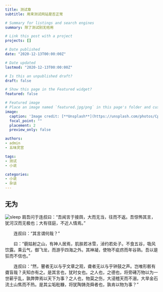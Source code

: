 ```yaml
---
title: 测试章
subtitle: 用来测试网站是否正常

# Summary for listings and search engines
summary: 除了测试别无他用

# Link this post with a project
projects: []

# Date published
date: "2020-12-13T00:00:00Z"

# Date updated
lastmod: "2020-12-13T00:00:00Z"

# Is this an unpublished draft?
draft: false

# Show this page in the Featured widget?
featured: false

# Featured image
# Place an image named `featured.jpg/png` in this page's folder and customize its options here.
image:
  caption: 'Image credit: [**Unsplash**](https://unsplash.com/photos/CpkOjOcXdUY)'
  focal_point: ""
  placement: 2
  preview_only: false

authors:
- admin
- 五味灵宫

tags:
- 测试
- 小说

categories:
- 小说
- 杂谈
---
```


## 无为

![sleep](2.jpg)
肩吾问于连叔曰：“吾闻言于接舆，大而无当，往而不返。吾惊怖其言，犹河汉而无极也；大有径庭，不近人情焉。”

　　连叔曰：“其言谓何哉？”

　　曰：“藐姑射之山，有神人居焉，肌肤若冰雪，淖约若处子。不食五谷，吸风饮露。乘云气，御飞龙，而游乎四海之外。其神凝，使物不疵疠而年谷熟。吾以是狂而不信也。”

　　连叔曰：“然，瞽者无以与乎文章之观，聋者无以与乎钟鼓之声。岂唯形骸有聋盲哉？夫知亦有之。是其言也，犹时女也。之人也，之德也，将旁礡万物以为一世蕲乎乱，孰弊弊焉以天下为事？之人也，物莫之伤，大浸稽天而不溺，大旱金石流土山焦而不热。是其尘垢秕糠，将犹陶铸尧舜者也，孰肯以物为事？”
